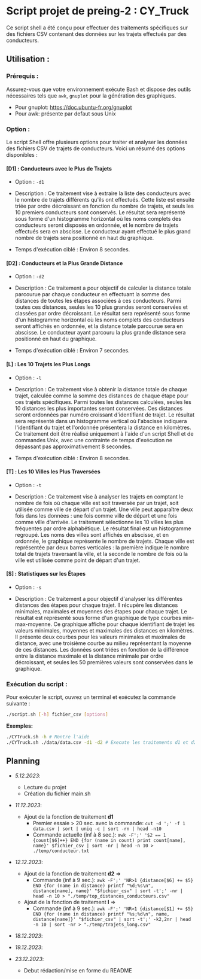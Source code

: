# Script projet de preing-2 : CY_Truck

Ce script shell a été conçu pour effectuer des traitements spécifiques sur des fichiers CSV contenant des données sur les trajets effectués par des conducteurs.

## Utilisation :

### Prérequis :

Assurez-vous que votre environnement exécute Bash et dispose des outils nécessaires tels que `awk`, `gnuplot` pour la génération des graphiques.

- Pour gnuplot: https://doc.ubuntu-fr.org/gnuplot
- Pour awk: présente par defaut sous Unix

### Option :
  Le script Shell offre plusieurs options pour traiter et analyser les données des fichiers CSV de trajets de conducteurs. Voici un résumé des options disponibles :

#### [D1] : Conducteurs avec le Plus de Trajets
- Option : `-d1`
  
- Description : Ce traitement vise à extraire la liste des conducteurs avec le nombre de trajets différents qu'ils ont effectués. Cette liste est ensuite triée par ordre décroissant en fonction du nombre de trajets, et seuls les 10 premiers conducteurs sont conservés.
Le résultat sera représenté sous forme d'un histogramme horizontal où les noms complets des conducteurs seront disposés en ordonnée, et le nombre de trajets effectués sera en abscisse. Le conducteur ayant effectué le plus grand nombre de trajets sera positionné en haut du graphique.

- Temps d'exécution ciblé : Environ 8 secondes.

#### [D2] : Conducteurs et la Plus Grande Distance
- Option : `-d2`
  
- Description : Ce traitement a pour objectif de calculer la distance totale parcourue par chaque conducteur en effectuant la somme des distances de toutes les étapes associées à ces conducteurs. Parmi toutes ces distances, seules les 10 plus grandes seront conservées et classées par ordre décroissant.
Le résultat sera représenté sous forme d'un histogramme horizontal où les noms complets des conducteurs seront affichés en ordonnée, et la distance totale parcourue sera en abscisse. Le conducteur ayant parcouru la plus grande distance sera positionné en haut du graphique.

- Temps d'exécution ciblé : Environ 7 secondes.

#### [L] : Les 10 Trajets les Plus Longs
- Option : `-l`
  
- Description : Ce traitement vise à obtenir la distance totale de chaque trajet, calculée comme la somme des distances de chaque étape pour ces trajets spécifiques. Parmi toutes les distances calculées, seules les 10 distances les plus importantes seront conservées. Ces distances seront ordonnées par numéro croissant d'identifiant de trajet.
Le résultat sera représenté dans un histogramme vertical où l'abscisse indiquera l'identifiant du trajet et l'ordonnée présentera la distance en kilomètres. Ce traitement doit être réalisé uniquement à l'aide d'un script Shell et de commandes Unix, avec une contrainte de temps d'exécution ne dépassant pas approximativement 8 secondes.

- Temps d'exécution ciblé : Environ 8 secondes.

#### [T] : Les 10 Villes les Plus Traversées
- Option : `-t`
  
- Description : Ce traitement vise à analyser les trajets en comptant le nombre de fois où chaque ville est soit traversée par un trajet, soit utilisée comme ville de départ d'un trajet. Une ville peut apparaître deux fois dans les données : une fois comme ville de départ et une fois comme ville d'arrivée. Le traitement sélectionne les 10 villes les plus fréquentes par ordre alphabétique.
Le résultat final est un histogramme regroupé. Les noms des villes sont affichés en abscisse, et en ordonnée, le graphique représente le nombre de trajets. Chaque ville est représentée par deux barres verticales : la première indique le nombre total de trajets traversant la ville, et la seconde le nombre de fois où la ville est utilisée comme point de départ d'un trajet.


#### [S] : Statistiques sur les Étapes
- Option : `-s`
  
- Description : Ce traitement a pour objectif d'analyser les différentes distances des étapes pour chaque trajet. Il récupère les distances minimales, maximales et moyennes des étapes pour chaque trajet. Le résultat est représenté sous forme d'un graphique de type courbes min-max-moyenne.
Ce graphique affiche pour chaque identifiant de trajet les valeurs minimales, moyennes et maximales des distances en kilomètres. Il présente deux courbes pour les valeurs minimales et maximales de distance, avec une troisième courbe au milieu représentant la moyenne de ces distances.
Les données sont triées en fonction de la différence entre la distance maximale et la distance minimale par ordre décroissant, et seules les 50 premières valeurs sont conservées dans le graphique.

### Exécution du script :

Pour exécuter le script, ouvrez un terminal et exécutez la commande suivante :

```bash
./script.sh [-h] fichier_csv [options]
```

**Exemples:**
```bash
./CYTruck.sh -h # Montre l'aide
./CYTruck.sh ./data/data.csv -d1 -d2 # Execute les traitements d1 et d2
```


## Planning

- *5.12.2023*: 
  - Lecture du projet 
  - Création du fichier main.sh

- *11.12.2023*: 
    - Ajout de la fonction de traitement **d1** 
      - Premier essaie > 20 sec. avec la commande: `cut -d ';' -f 1 data.csv | sort | uniq -c | sort -rn | head -n10`
      - Commande actuelle (inf à 8 sec.): `awk -F';' '$2 == 1 {count[$6]++} END {for (name in count) print count[name], name}' $fichier_csv | sort -nr | head -n 10 > ./temp/conducteur.txt`
  
- *12.12.2023*: 
    - Ajout de la fonction de traitement **d2** => 
      - Commande (inf à 9 sec.): `awk -F';' 'NR>1 {distance[$6] += $5} END {for (name in distance) printf "%d;%s\n", distance[name], name}' "$fichier_csv" | sort -t';' -nr | head -n 10 > "./temp/top_distances_conducteurs.csv"`
    - Ajout de la fonction de traitement **l** => 
      - Commande (inf à 9 sec.): `awk -F';' 'NR>1 {distance[$1] += $5} END {for (name in distance) printf "%s;%d\n", name, distance[name]}' "$fichier_csv" | sort -t';' -k2,2nr | head -n 10 | sort -nr > "./temp/trajets_long.csv"`

- *18.12.2023*: 

- *19.12.2023*: 

- *23.12.2023*: 
    - Debut rédaction/mise en forme du README
